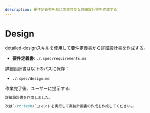 ```yaml
---
description: 要件定義書を基に実装可能な詳細設計書を作成する
---
```


# Design

detailed-designスキルを使用して要件定義書から詳細設計書を作成する。

- **要件定義書**: `./.spec/requirements.ms`

詳細設計書は以下のパスに保存：
- `./.spec/design.md`

作業完了後、ユーザーに提示する:

```markdown
詳細設計書を作成しました。

次は`/rt:tasks`コマンドを実行して実装計画書の作成を作成してください。。
```

